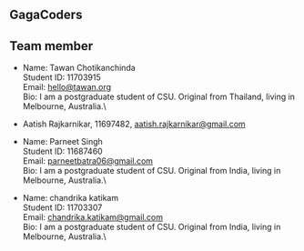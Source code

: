 ## GagaCoders

## Team member
- Name: Tawan Chotikanchinda\
  Student ID: 11703915\
  Email: hello@tawan.org\
  Bio: I am a postgraduate student of CSU. Original from Thailand, living in Melbourne, Australia.\


- Aatish Rajkarnikar, 11697482, aatish.rajkarnikar@gmail.com

- Name: Parneet Singh\
  Student ID: 11687460\
  Email: parneetbatra06@gmail.com\
  Bio: I am a postgraduate student of CSU. Original from India, living in Melbourne, Australia.\
  
  
- Name: chandrika katikam\
  Student ID: 11703307\
  Email: chandrika.katikam@gmail.com\
  Bio: I am a postgraduate student of CSU. Original from India, living in Melbourne, Australia.\
  
